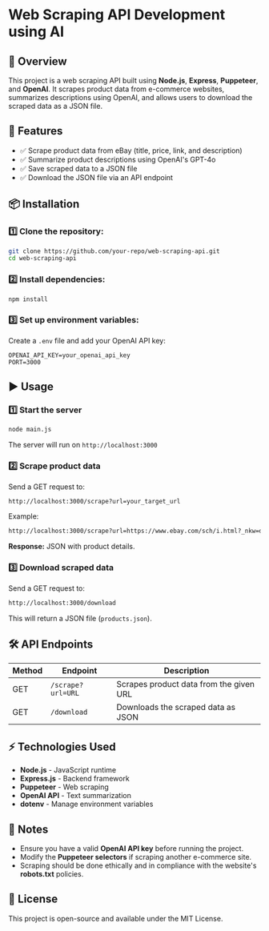 # Web Scraping API Development using AI

## 📌 Overview
This project is a web scraping API built using **Node.js**, **Express**, **Puppeteer**, and **OpenAI**. It scrapes product data from e-commerce websites, summarizes descriptions using OpenAI, and allows users to download the scraped data as a JSON file.

## 🚀 Features
- ✅ Scrape product data from eBay (title, price, link, and description)
- ✅ Summarize product descriptions using OpenAI's GPT-4o
- ✅ Save scraped data to a JSON file
- ✅ Download the JSON file via an API endpoint

## 📦 Installation

### 1️⃣ Clone the repository:
```sh
git clone https://github.com/your-repo/web-scraping-api.git
cd web-scraping-api
```

### 2️⃣ Install dependencies:
```sh
npm install
```

### 3️⃣ Set up environment variables:
Create a `.env` file and add your OpenAI API key:
```
OPENAI_API_KEY=your_openai_api_key
PORT=3000
```

## ▶ Usage

### **1️⃣ Start the server**
```sh
node main.js
```
The server will run on `http://localhost:3000`

### **2️⃣ Scrape product data**
Send a GET request to:
```sh
http://localhost:3000/scrape?url=your_target_url
```
Example:
```sh
http://localhost:3000/scrape?url=https://www.ebay.com/sch/i.html?_nkw=dell+g+15
```

**Response:** JSON with product details.

### **3️⃣ Download scraped data**
Send a GET request to:
```sh
http://localhost:3000/download
```
This will return a JSON file (`products.json`).

## 🛠 API Endpoints
| Method | Endpoint          | Description                        |
|--------|------------------|------------------------------------|
| GET    | `/scrape?url=URL`  | Scrapes product data from the given URL |
| GET    | `/download`       | Downloads the scraped data as JSON |

## ⚡ Technologies Used
- **Node.js** - JavaScript runtime
- **Express.js** - Backend framework
- **Puppeteer** - Web scraping
- **OpenAI API** - Text summarization
- **dotenv** - Manage environment variables

## 📝 Notes
- Ensure you have a valid **OpenAI API key** before running the project.
- Modify the **Puppeteer selectors** if scraping another e-commerce site.
- Scraping should be done ethically and in compliance with the website's **robots.txt** policies.

## 📜 License
This project is open-source and available under the MIT License.


